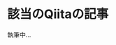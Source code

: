 # 該当のQiitaの記事

執筆中…

<!-- - [RealSense D455(librealsense2)使ってみた #03](https://qiita.com/RoaaaA/items/bbb6597e9e57de64db53)
  - カラーフレームの表示
- [RealSense D455(librealsense2)使ってみた #04](https://qiita.com/RoaaaA/items/7770a40ed5a553e4b92d)
  - Depthフレームの表示
- [RealSense D455(librealsense2)使ってみた #05](https://qiita.com/RoaaaA/items/446d4f0849889b28f709)
  - rs::alignによるフレームの表示
 -->
